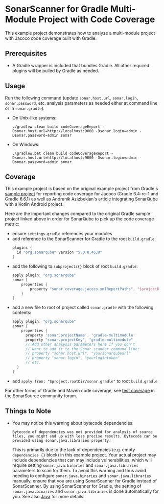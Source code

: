 # SonarScanner for Gradle Multi-Module Project with Code Coverage

This example project demonstrates how to analyze a multi-module project with Jacoco code coverage built with Gradle.

## Prerequisites
* A Gradle wrapper is included that bundles Gradle. All other required plugins will be pulled by Gradle as needed.

## Usage
Run the following command (update `sonar.host.url`, `sonar.login`, `sonar.password`, etc. analysis parameters as needed either at command line or in `sonar.gradle`):
* On Unix-like systems:
  ```shell
  ./gradlew clean build codeCoverageReport -Dsonar.host.url=http://localhost:9000 -Dsonar.login=admin -Dsonar.password=admin sonar
  ```
* On Windows:
  ```shell
  .\gradlew.bat clean build codeCoverageReport -Dsonar.host.url=http://localhost:9000 -Dsonar.login=admin -Dsonar.password=admin sonar
  ```

## Coverage
This example project is based on the original example project from Gradle's [sample project](https://docs.gradle.org/6.4-rc-1/samples/sample_jvm_multi_project_with_code_coverage.html) for reporting code coverage for Jacoco (Gradle 6.4-rc-1 and Gradle 6.6.1) as well as Andranik Azizbekian's [article](https://developer.disqo.com/blog/setup-android-project/)  integrating SonarQube with a Kotlin Android project.

Here are the important changes compared to the original Gradle sample project linked above in order for SonarQube to pick up the code coverage metric:
* ensure `settings.gradle` references your modules
* add reference to the SonarScanner for Gradle to the root `build.gradle`:
  ```groovy
  plugins {
    id "org.sonarqube" version "5.0.0.4638"
  }
  ```
* add the following to `subprojects{}` block of root `build.gradle`:
  ```groovy
  apply plugin: "org.sonarqube"
  sonar {
      properties {
          property "sonar.coverage.jacoco.xmlReportPaths", "$projectDir.parentFile.path/build/reports/jacoco/codeCoverageReport/codeCoverageReport.xml"
      }
  }
  ```
* add a new file to root of project called `sonar.gradle` with the following contents:
  ```groovy
  apply plugin: "org.sonarqube"
  sonar {
      properties {
        property 'sonar.projectName', 'gradle-multimodule'
        property "sonar.projectKey", "gradle-multimodule"
        // Add other analysis parameters here if you don't
        // want to add it to the Sonar scanner command line:
        // property "sonar.host.url", "yoursonarqubeurl"
        // property "sonar.login", "yourlogintoken"
        // etc.
    }
  }
  ```
* add `apply from: "$project.rootDir/sonar.gradle"` to root `build.gradle`


For other forms of Gradle and Maven code coverage, see [test coverage](https://community.sonarsource.com/t/coverage-test-data-importing-jacoco-coverage-report-in-xml-format) in the SonarSource community forum.

## Things to Note
* You may notice this warning about bytecode dependencies:
  ```text
  Bytecode of dependencies was not provided for analysis of source files, you might end up with less precise results. Bytecode can be provided using sonar.java.libraries property.
  ```
  This is primarily due to the lack of dependencies (e.g. empty `dependencies {}` block) in this example project. Your actual project may include dependencies that can may include vulnerabilities, which will require setting `sonar.java.binaries` and `sonar.java.libraries` parameters to scan for them. To avoid this warning and thus avoid needing to configure `sonar.java.binaries` and `sonar.java.libraries` manually, ensure that you are using SonarScanner for Gradle instead of SonarScanner. By using SonarScanner for Gradle, the setting of `sonar.java.binaries` and `sonar.java.libraries` is done automatically for you. See also [Java](https://docs.sonarsource.com/sonarqube/latest/analyzing-source-code/languages/java/) for more details.
